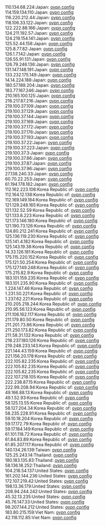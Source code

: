 110.134.68.224:Japan: [ovpn config](vpn/110_134_68_224.ovpn)  
114.159.134.110:Japan: [ovpn config](vpn/114_159_134_110.ovpn)  
116.220.212.44:Japan: [ovpn config](vpn/116_220_212_44.ovpn)  
118.106.33.122:Japan: [ovpn config](vpn/118_106_33_122.ovpn)  
122.222.88.166:Japan: [ovpn config](vpn/122_222_88_166.ovpn)  
124.211.192.57:Japan: [ovpn config](vpn/124_211_192_57.ovpn)  
124.219.154.141:Japan: [ovpn config](vpn/124_219_154_141.ovpn)  
125.52.44.158:Japan: [ovpn config](vpn/125_52_44_158.ovpn)  
125.8.77.82:Japan: [ovpn config](vpn/125_8_77_82.ovpn)  
126.1.7.142:Japan: [ovpn config](vpn/126_1_7_142.ovpn)  
126.55.91.131:Japan: [ovpn config](vpn/126_55_91_131.ovpn)  
126.79.246.136:Japan: [ovpn config](vpn/126_79_246_136.ovpn)  
131.147.148.191:Japan: [ovpn config](vpn/131_147_148_191.ovpn)  
133.232.175.149:Japan: [ovpn config](vpn/133_232_175_149.ovpn)  
14.14.224.188:Japan: [ovpn config](vpn/14_14_224_188.ovpn)  
180.57.189.204:Japan: [ovpn config](vpn/180_57_189_204.ovpn)  
183.77.167.246:Japan: [ovpn config](vpn/183_77_167_246.ovpn)  
210.165.100.125:Japan: [ovpn config](vpn/210_165_100_125.ovpn)  
218.217.87.216:Japan: [ovpn config](vpn/218_217_87_216.ovpn)  
219.100.37.109:Japan: [ovpn config](vpn/219_100_37_109.ovpn)  
219.100.37.129:Japan: [ovpn config](vpn/219_100_37_129.ovpn)  
219.100.37.144:Japan: [ovpn config](vpn/219_100_37_144.ovpn)  
219.100.37.169:Japan: [ovpn config](vpn/219_100_37_169.ovpn)  
219.100.37.172:Japan: [ovpn config](vpn/219_100_37_172.ovpn)  
219.100.37.176:Japan: [ovpn config](vpn/219_100_37_176.ovpn)  
219.100.37.193:Japan: [ovpn config](vpn/219_100_37_193.ovpn)  
219.100.37.22:Japan: [ovpn config](vpn/219_100_37_22.ovpn)  
219.100.37.223:Japan: [ovpn config](vpn/219_100_37_223.ovpn)  
219.100.37.3:Japan: [ovpn config](vpn/219_100_37_3.ovpn)  
219.100.37.86:Japan: [ovpn config](vpn/219_100_37_86.ovpn)  
219.100.37.87:Japan: [ovpn config](vpn/219_100_37_87.ovpn)  
219.100.37.96:Japan: [ovpn config](vpn/219_100_37_96.ovpn)  
27.138.240.33:Japan: [ovpn config](vpn/27_138_240_33.ovpn)  
60.70.22.253:Japan: [ovpn config](vpn/60_70_22_253.ovpn)  
61.194.178.182:Japan: [ovpn config](vpn/61_194_178_182.ovpn)  
112.162.223.108:Korea Republic of: [ovpn config](vpn/112_162_223_108.ovpn)  
112.164.12.138:Korea Republic of: [ovpn config](vpn/112_164_12_138.ovpn)  
112.169.149.184:Korea Republic of: [ovpn config](vpn/112_169_149_184.ovpn)  
121.129.248.165:Korea Republic of: [ovpn config](vpn/121_129_248_165.ovpn)  
121.132.52.59:Korea Republic of: [ovpn config](vpn/121_132_52_59.ovpn)  
121.133.8.223:Korea Republic of: [ovpn config](vpn/121_133_8_223.ovpn)  
121.173.146.180:Korea Republic of: [ovpn config](vpn/121_173_146_180.ovpn)  
121.190.73.126:Korea Republic of: [ovpn config](vpn/121_190_73_126.ovpn)  
124.80.212.241:Korea Republic of: [ovpn config](vpn/124_80_212_241.ovpn)  
125.136.119.230:Korea Republic of: [ovpn config](vpn/125_136_119_230.ovpn)  
125.141.4.182:Korea Republic of: [ovpn config](vpn/125_141_4_182.ovpn)  
125.143.19.38:Korea Republic of: [ovpn config](vpn/125_143_19_38.ovpn)  
14.33.126.181:Korea Republic of: [ovpn config](vpn/14_33_126_181.ovpn)  
175.115.220.152:Korea Republic of: [ovpn config](vpn/175_115_220_152.ovpn)  
175.121.50.254:Korea Republic of: [ovpn config](vpn/175_121_50_254.ovpn)  
175.127.149.248:Korea Republic of: [ovpn config](vpn/175_127_149_248.ovpn)  
175.215.82.9:Korea Republic of: [ovpn config](vpn/175_215_82_9.ovpn)  
183.101.159.235:Korea Republic of: [ovpn config](vpn/183_101_159_235.ovpn)  
183.101.235.90:Korea Republic of: [ovpn config](vpn/183_101_235_90.ovpn)  
1.224.147.46:Korea Republic of: [ovpn config](vpn/1_224_147_46.ovpn)  
1.231.50.221:Korea Republic of: [ovpn config](vpn/1_231_50_221.ovpn)  
1.237.62.221:Korea Republic of: [ovpn config](vpn/1_237_62_221.ovpn)  
210.205.218.244:Korea Republic of: [ovpn config](vpn/210_205_218_244.ovpn)  
210.95.56.123:Korea Republic of: [ovpn config](vpn/210_95_56_123.ovpn)  
211.106.162.117:Korea Republic of: [ovpn config](vpn/211_106_162_117.ovpn)  
211.179.80.50:Korea Republic of: [ovpn config](vpn/211_179_80_50.ovpn)  
211.201.73.86:Korea Republic of: [ovpn config](vpn/211_201_73_86.ovpn)  
211.250.173.82:Korea Republic of: [ovpn config](vpn/211_250_173_82.ovpn)  
211.58.31.132:Korea Republic of: [ovpn config](vpn/211_58_31_132.ovpn)  
218.237.180.126:Korea Republic of: [ovpn config](vpn/218_237_180_126.ovpn)  
219.248.233.143:Korea Republic of: [ovpn config](vpn/219_248_233_143.ovpn)  
221.144.43.159:Korea Republic of: [ovpn config](vpn/221_144_43_159.ovpn)  
221.156.20.178:Korea Republic of: [ovpn config](vpn/221_156_20_178.ovpn)  
222.105.82.235:Korea Republic of: [ovpn config](vpn/222_105_82_235.ovpn)  
222.105.82.235:Korea Republic of: [ovpn config](vpn/222_105_82_235.ovpn)  
222.105.82.235:Korea Republic of: [ovpn config](vpn/222_105_82_235.ovpn)  
222.107.218.105:Korea Republic of: [ovpn config](vpn/222_107_218_105.ovpn)  
222.238.87.15:Korea Republic of: [ovpn config](vpn/222_238_87_15.ovpn)  
222.99.208.94:Korea Republic of: [ovpn config](vpn/222_99_208_94.ovpn)  
49.166.88.13:Korea Republic of: [ovpn config](vpn/49_166_88_13.ovpn)  
49.1.52.93:Korea Republic of: [ovpn config](vpn/49_1_52_93.ovpn)  
58.125.13.55:Korea Republic of: [ovpn config](vpn/58_125_13_55.ovpn)  
58.127.204.34:Korea Republic of: [ovpn config](vpn/58_127_204_34.ovpn)  
58.235.228.91:Korea Republic of: [ovpn config](vpn/58_235_228_91.ovpn)  
59.10.18.204:Korea Republic of: [ovpn config](vpn/59_10_18_204.ovpn)  
59.17.172.79:Korea Republic of: [ovpn config](vpn/59_17_172_79.ovpn)  
59.17.184.149:Korea Republic of: [ovpn config](vpn/59_17_184_149.ovpn)  
61.101.118.72:Korea Republic of: [ovpn config](vpn/61_101_118_72.ovpn)  
61.84.83.89:Korea Republic of: [ovpn config](vpn/61_84_83_89.ovpn)  
61.85.207.117:Korea Republic of: [ovpn config](vpn/61_85_207_117.ovpn)  
140.134.26.139:Taiwan: [ovpn config](vpn/140_134_26_139.ovpn)  
125.25.243.14:Thailand: [ovpn config](vpn/125_25_243_14.ovpn)  
180.183.135.83:Thailand: [ovpn config](vpn/180_183_135_83.ovpn)  
58.136.18.252:Thailand: [ovpn config](vpn/58_136_18_252.ovpn)  
104.218.54.137:United States: [ovpn config](vpn/104_218_54_137.ovpn)  
161.202.144.236:United States: [ovpn config](vpn/161_202_144_236.ovpn)  
172.107.219.42:United States: [ovpn config](vpn/172_107_219_42.ovpn)  
198.13.36.179:United States: [ovpn config](vpn/198_13_36_179.ovpn)  
208.94.244.242:United States: [ovpn config](vpn/208_94_244_242.ovpn)  
45.32.13.235:United States: [ovpn config](vpn/45_32_13_235.ovpn)  
45.76.147.33:United States: [ovpn config](vpn/45_76_147_33.ovpn)  
98.207.144.212:United States: [ovpn config](vpn/98_207_144_212.ovpn)  
183.80.215.159:Viet Nam: [ovpn config](vpn/183_80_215_159.ovpn)  
42.118.112.85:Viet Nam: [ovpn config](vpn/42_118_112_85.ovpn)  
